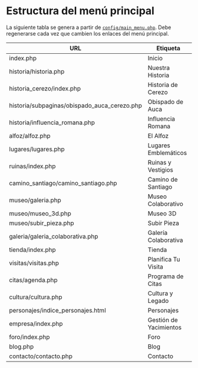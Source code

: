 # Estructura del menú principal

La siguiente tabla se genera a partir de [`config/main_menu.php`](../config/main_menu.php). Debe regenerarse cada vez que cambien los enlaces del menú principal.

| URL | Etiqueta |
| --- | -------- |
| index.php | Inicio |
| historia/historia.php | Nuestra Historia |
| historia_cerezo/index.php | Historia de Cerezo |
| historia/subpaginas/obispado_auca_cerezo.php | Obispado de Auca |
| historia/influencia_romana.php | Influencia Romana |
| alfoz/alfoz.php | El Alfoz |
| lugares/lugares.php | Lugares Emblemáticos |
| ruinas/index.php | Ruinas y Vestigios |
| camino_santiago/camino_santiago.php | Camino de Santiago |
| museo/galeria.php | Museo Colaborativo |
| museo/museo_3d.php | Museo 3D |
| museo/subir_pieza.php | Subir Pieza |
| galeria/galeria_colaborativa.php | Galería Colaborativa |
| tienda/index.php | Tienda |
| visitas/visitas.php | Planifica Tu Visita |
| citas/agenda.php | Programa de Citas |
| cultura/cultura.php | Cultura y Legado |
| personajes/indice_personajes.html | Personajes |
| empresa/index.php | Gestión de Yacimientos |
| foro/index.php | Foro |
| blog.php | Blog |
| contacto/contacto.php | Contacto |
